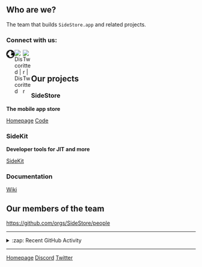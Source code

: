 <!-- 
Docs: How to use GitHub README and actions to auto-generate embedded content.
https://github.com/anuraghazra/github-readme-stats
https://www.youtube.com/watch?v=n6d4KHSKqGk
https://github.com/rahuldkjain/github-profile-readme-generator
 -->

## Who are we?

The team that builds `SideStore.app` and related projects.

### Connect with us:

<!--
[![Website](https://img.shields.io/website?label=sidestore.io&style=for-the-badge&url=https://sidestore.io)](https://sidestore.io)
[![Twitter Follow](https://img.shields.io/twitter/follow/sidestore_io?color=1DA1F2&logo=twitter&style=for-the-badge)](https://twitter.com/intent/follow?original_referer=https%3A%2F%2Fgithub.com%2Fsidestore&screen_name=sidestore)
[![GitHub Followers](https://img.shields.io/github/followers/sidestore?style=for-the-badge)]()
[![GitHub Sponsors](https://img.shields.io/github/sponsors/sidestore?style=for-the-badge
)]() 
-->

[<img align="left" alt="sidestore.io" width="22px" src="https://raw.githubusercontent.com/iconic/open-iconic/master/svg/globe.svg" />][website]
[<img align="left" alt="Discord | Discord" width="22px" src="https://cdn.jsdelivr.net/npm/simple-icons@v3/icons/discord.svg" />][discord]
[<img align="left" alt="Twitter | Twitter" width="22px" src="https://cdn.jsdelivr.net/npm/simple-icons@v3/icons/twitter.svg" />][twitter]

<br />
<br />

## Our projects

### SideStore

__The mobile app store__

[Homepage][website]
[Code][git.sidestore]

### SideKit

__Developer tools for JIT and more__

[SideKit][git.sidekit]

### Documentation

[Wiki][wiki]

## Our members of the team

https://github.com/orgs/SideStore/people

---

<details>
  <summary>:zap: Recent GitHub Activity</summary>

<!--START_SECTION:activity-->
1. ❗️ Opened issue [#955](https://github.com/SideStore/SideStore/issues/955) in [SideStore/SideStore](https://github.com/SideStore/SideStore)
2. 🗣 Commented on [#953](https://github.com/SideStore/SideStore/issues/953) in [SideStore/SideStore](https://github.com/SideStore/SideStore)
3. 🗣 Commented on [#953](https://github.com/SideStore/SideStore/issues/953) in [SideStore/SideStore](https://github.com/SideStore/SideStore)
4. 🗣 Commented on [#193](https://github.com/SideStore/SideStore/issues/193) in [SideStore/SideStore](https://github.com/SideStore/SideStore)
5. 🗣 Commented on [#953](https://github.com/SideStore/SideStore/issues/953) in [SideStore/SideStore](https://github.com/SideStore/SideStore)
6. 🗣 Commented on [#930](https://github.com/SideStore/SideStore/issues/930) in [SideStore/SideStore](https://github.com/SideStore/SideStore)
7. ❗️ Opened issue [#954](https://github.com/SideStore/SideStore/issues/954) in [SideStore/SideStore](https://github.com/SideStore/SideStore)
8. 🗣 Commented on [#936](https://github.com/SideStore/SideStore/issues/936) in [SideStore/SideStore](https://github.com/SideStore/SideStore)
9. ❗️ Opened issue [#952](https://github.com/SideStore/SideStore/issues/952) in [SideStore/SideStore](https://github.com/SideStore/SideStore)
10. 💪 Opened PR [#7](https://github.com/SideStore/StosVPN/pull/7) in [SideStore/StosVPN](https://github.com/SideStore/StosVPN)
11. 🗣 Commented on [#939](https://github.com/SideStore/SideStore/issues/939) in [SideStore/SideStore](https://github.com/SideStore/SideStore)
12. 🗣 Commented on [#939](https://github.com/SideStore/SideStore/issues/939) in [SideStore/SideStore](https://github.com/SideStore/SideStore)
13. 🗣 Commented on [#939](https://github.com/SideStore/SideStore/issues/939) in [SideStore/SideStore](https://github.com/SideStore/SideStore)
14. ❗️ Opened issue [#951](https://github.com/SideStore/SideStore/issues/951) in [SideStore/SideStore](https://github.com/SideStore/SideStore)
15. 🗣 Commented on [#939](https://github.com/SideStore/SideStore/issues/939) in [SideStore/SideStore](https://github.com/SideStore/SideStore)
16. 🗣 Commented on [#939](https://github.com/SideStore/SideStore/issues/939) in [SideStore/SideStore](https://github.com/SideStore/SideStore)
17. 🗣 Commented on [#936](https://github.com/SideStore/SideStore/issues/936) in [SideStore/SideStore](https://github.com/SideStore/SideStore)
18. ❗️ Closed issue [#6](https://github.com/SideStore/StosVPN/issues/6) in [SideStore/StosVPN](https://github.com/SideStore/StosVPN)
19. ❗️ Closed issue [#6](https://github.com/SideStore/StosVPN/issues/6) in [SideStore/StosVPN](https://github.com/SideStore/StosVPN)
20. 🗣 Commented on [#6](https://github.com/SideStore/StosVPN/issues/6) in [SideStore/StosVPN](https://github.com/SideStore/StosVPN)
<!--END_SECTION:activity-->

</details>

---

[Homepage][patreon] [Discord][discord] [Twitter][twitter]

<!--
- [Patreon][patreon]
- [OpenCollective][opencollective]
- [YouTube][youtube]
-->

[website]: https://sidestore.io
[wiki]: https://wiki.sidestore.io
[twitter]: https://twitter.com/sidestore_io
[discord]: https://discord.gg/sidestore-949183273383395328
[youtube]: https://youtube.com/TODO
[patreon]: https://www.patreon.com/SideStore
[opencollective]: https://opencollective.com/TODO
[git.sidestore]: https://github.com/SideStore/SideStore/
[git.sidekit]: https://github.com/SideStore/SideKit

